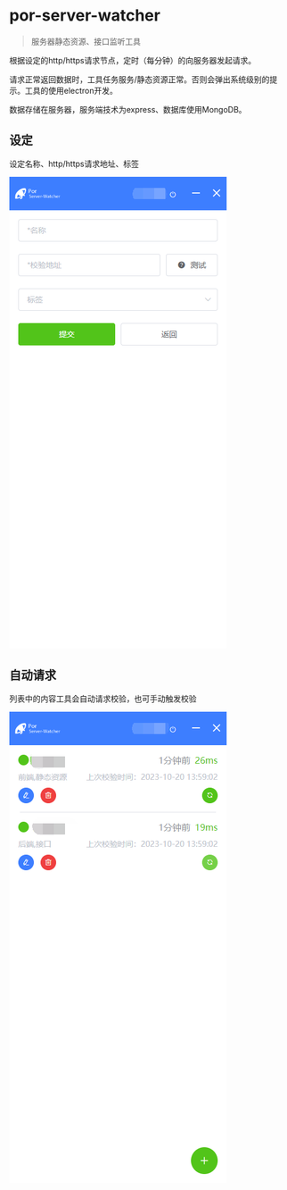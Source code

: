 # por-server-watcher

> 服务器静态资源、接口监听工具

根据设定的http/https请求节点，定时（每分钟）的向服务器发起请求。

请求正常返回数据时，工具任务服务/静态资源正常。否则会弹出系统级别的提示。工具的使用electron开发。

数据存储在服务器，服务端技术为express、数据库使用MongoDB。

## 设定

设定名称、http/https请求地址、标签

![1697781835400](doc/image/readme/1697781835400.png)

## 自动请求

列表中的内容工具会自动请求校验，也可手动触发校验

![1697781597731](doc/image/readme/1697781597731.png)
